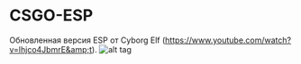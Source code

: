 # CSGO-ESP
Обновленная версия ESP от Cyborg Elf (https://www.youtube.com/watch?v=lhjco4JbmrE&amp;t).
![alt tag](https://ibb.co/FmbTrz2)​
